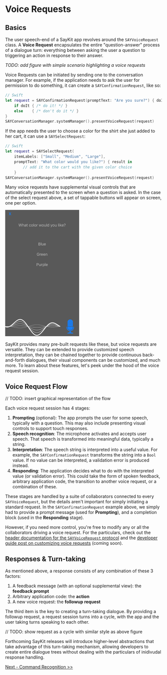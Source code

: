 # Voice Requests

## Basics

The user speech-end of a SayKit app revolves around the `SAYVoiceRequest` class. A **Voice Request** encapsulates the entire "question-answer" process of a dialogue turn: everything between asking the user a question to triggering an action in response to their answer.

*TODO: add figure with simple scenario highlighting a voice requests*

Voice Requests can be initiated by sending one to the conversation manager. For example, if the application needs to ask the user for permission to do something, it can create a `SAYConfirmationRequest`, like so:

````swift
// Swift
let request = SAYConfirmationRequest(promptText: "Are you sure?") { doIt: Bool in
	if doIt { /* do it! */ }
	else    { /* don't do it */ }
}
SAYConversationManager.systemManager().presentVoiceRequest(request)
````

If the app needs the user to choose a color for the shirt she just added to her cart, it can use a `SAYSelectRequest`:

````swift
// Swift
let request = SAYSelectRequest(
    itemLabels: ["Small", "Medium", "Large"],
    promptText: "What color would you like?") { result in
        // add it to the cart with the given color choice
    }
SAYConversationManager.systemManager().presentVoiceRequest(request)
````

Many voice requests have supplemental visual controls that are automatically presented to the screen when a question is asked. In the case of the select request above, a set of tappable buttons will appear on screen, one per option.

![Select request view](./assets/select-request.png)

SayKit provides many pre-built requests like these, but voice requests are versatile. They can be extended to provide customized speech interpretation, they can be chained together to provide continuous back-and-forth dialogues, their visual components can be customized, and much more. To learn about these features, let's peek under the hood of the voice request session.

## Voice Request Flow

// TODO: insert graphical representation of the flow

Each voice request session has 4 stages:

1. **Prompting** (optional): The app prompts the user for some speech, typically with a question. This may also include presenting visual controls to support touch responses.
2. **Speech recognition**: The microphone activates and accepts user speech. That speech is transformed into meaningful data, typically a string.
3. **Interpretation**: The speech string is interpreted into a useful value. For example, the `SAYConfirmationRequest` transforms the string into a `Bool` value. If no value can be interpreted, a validation error is produced instead.
4. **Responding**: The application decides what to do with the interpreted value (or validation error). This could take the form of spoken feedback, arbitrary application code, the transition to another voice request, or a combination of these.

These stages are handled by a suite of collaborators connected to every `SAYVoiceRequest`, but the details aren't important for simply initiating a standard request. In the `SAYConfirmationRequest` example above, we simply had to provide a prompt message (used for **Prompting**), and a completion block (used in the **Responding** stage).

However, if you need more control, you're free to modify any or all the collaborators driving a voice request. For the particulars, check out the [header documentation for the `SAYVoiceRequest` protocol](#) and the [developer guide post on customizing voice requests](#) (coming soon).

## Responses & Turn-taking

As mentioned above, a response consists of any combination of these 3 factors:

1. A feedback message (with an optional supplemental view): the **feedback prompt**
2. Arbitrary application code: the **action**
3. A new voice request: the **followup request**

The third item is the key to creating a turn-taking dialogue. By providing a followup request, a request session turns into a cycle, with the app and the user taking turns speaking to each other.

// TODO: show request as a cycle with similar style as above figure

Forthcoming SayKit releases will introduce higher-level abstractions that take advantage of this turn-taking mechanism, allowing developers to create entire dialogue trees without dealing with the particulars of inidivudal response handling.

[Next - Command Recognition >>](./03-command-recognition-pt1.md)
